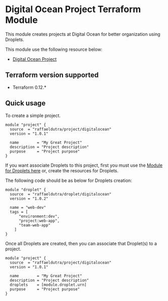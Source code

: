 # Digital Ocean Project Terraform Module

This module creates projects at Digital Ocean for better organization using Droplets.

This module use the following resource below:

* [Digital Ocean Project](https://www.terraform.io/docs/providers/do/r/project.html)

## Terraform version supported

* Terraform 0.12.*

## Quick usage

To create a simple project.

```hcl
module "project" {
  source  = "raffaeldutra/project/digitalocean"
  version = "1.0.1"

  name        = "My Great Project"
  description = "Project description"
  purpose     = "Project purpose"
}
```

If you want associate Droplets to this project, first you must use the [Module for Droplets here](git@github.com:raffaeldutra/terraform-digitalocean-droplet.git) or, create the resources for Droplets.

The following code should be as below for Droplets creation:

```hcl
module "droplet" {
  source  = "raffaeldutra/droplet/digitalocean"
  version = "1.0.2"

  name = "web-dev"
  tags = [
      "environment:dev",
      "project:web-app",
      "team-web-app"
    ]
}
```

Once all Droplets are created, then you can associate that Droplet(s) to a project.

```hcl
module "project" {
  source  = "raffaeldutra/project/digitalocean"
  version = "1.0.1"

  name        = "My Great Project"
  description = "Project description"
  droplets    = [module.droplet.urn]
  purpose     = "Project purpose"
}
```
